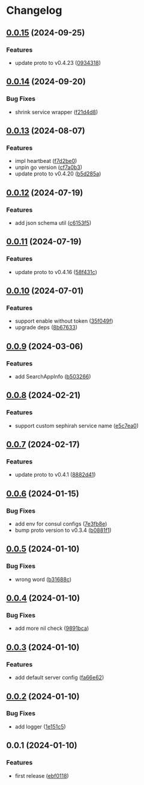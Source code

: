 # Changelog

## [0.0.15](https://github.com/tuihub/tuihub-go/compare/v0.0.14...v0.0.15) (2024-09-25)


### Features

* update proto to v0.4.23 ([0934318](https://github.com/tuihub/tuihub-go/commit/0934318246345829211933a62bef006f861925c2))

## [0.0.14](https://github.com/tuihub/tuihub-go/compare/v0.0.13...v0.0.14) (2024-09-20)


### Bug Fixes

* shrink service wrapper ([f21d4d8](https://github.com/tuihub/tuihub-go/commit/f21d4d800f1031a56052f6d7b2ea8af2caf5869a))

## [0.0.13](https://github.com/tuihub/tuihub-go/compare/v0.0.12...v0.0.13) (2024-08-07)


### Features

* impl heartbeat ([f7d2be0](https://github.com/tuihub/tuihub-go/commit/f7d2be0c8366b8809b3c57cf39a4e9763dfc5065))
* unpin go version ([cf7a0b3](https://github.com/tuihub/tuihub-go/commit/cf7a0b3f9d231491a754d3284d1ac86c0ddbf8a4))
* update proto to v0.4.20 ([b5d285a](https://github.com/tuihub/tuihub-go/commit/b5d285a75ff4e4a4cc1d7efb1c1d9458b7b9c837))

## [0.0.12](https://github.com/tuihub/tuihub-go/compare/v0.0.11...v0.0.12) (2024-07-19)


### Features

* add json schema util ([c6153f5](https://github.com/tuihub/tuihub-go/commit/c6153f59847fd286b86ccb44f26791ba5d3eb4ef))

## [0.0.11](https://github.com/tuihub/tuihub-go/compare/v0.0.10...v0.0.11) (2024-07-19)


### Features

* update proto to v0.4.16 ([58f431c](https://github.com/tuihub/tuihub-go/commit/58f431c8dfa8ddffbd6dc4e92219757c4f116812))

## [0.0.10](https://github.com/tuihub/tuihub-go/compare/v0.0.9...v0.0.10) (2024-07-01)


### Features

* support enable without token ([35f049f](https://github.com/tuihub/tuihub-go/commit/35f049f51241972247ad598e5b320bc88438c3e8))
* upgrade deps ([8b67633](https://github.com/tuihub/tuihub-go/commit/8b67633f9d291ef31b28665fcdbbd0c57359548b))

## [0.0.9](https://github.com/tuihub/tuihub-go/compare/v0.0.8...v0.0.9) (2024-03-06)


### Features

* add SearchAppInfo ([b503266](https://github.com/tuihub/tuihub-go/commit/b5032667c48da94d14336c26301a1ad0a8db4d53))

## [0.0.8](https://github.com/tuihub/tuihub-go/compare/v0.0.7...v0.0.8) (2024-02-21)


### Features

* support custom sephirah service name ([e5c7ea0](https://github.com/tuihub/tuihub-go/commit/e5c7ea0b3d946228ced9e7752c9f68f6a76b7812))

## [0.0.7](https://github.com/tuihub/tuihub-go/compare/v0.0.6...v0.0.7) (2024-02-17)


### Features

* update proto to v0.4.1 ([8882d41](https://github.com/tuihub/tuihub-go/commit/8882d41ed45258b09df349d82b22417e3189cbc5))

## [0.0.6](https://github.com/tuihub/tuihub-go/compare/v0.0.5...v0.0.6) (2024-01-15)


### Bug Fixes

* add env for consul configs ([7e3fb8e](https://github.com/tuihub/tuihub-go/commit/7e3fb8ee2332c57daad313cd8ae2415c4cbc1fbe))
* bump proto version to v0.3.4 ([b0881f1](https://github.com/tuihub/tuihub-go/commit/b0881f12843b0714643364659dd7a371458351c8))

## [0.0.5](https://github.com/tuihub/tuihub-go/compare/v0.0.4...v0.0.5) (2024-01-10)


### Bug Fixes

* wrong word ([b31688c](https://github.com/tuihub/tuihub-go/commit/b31688c659d527f8568a1832cc764a1a2a8cfb61))

## [0.0.4](https://github.com/tuihub/tuihub-go/compare/v0.0.3...v0.0.4) (2024-01-10)


### Bug Fixes

* add more nil check ([9891bca](https://github.com/tuihub/tuihub-go/commit/9891bca4e52c9784485e5a123678a846e2624790))

## [0.0.3](https://github.com/tuihub/tuihub-go/compare/v0.0.2...v0.0.3) (2024-01-10)


### Features

* add default server config ([fa66e62](https://github.com/tuihub/tuihub-go/commit/fa66e6236a22888db5f5a89cf119aa0be3fd4007))

## [0.0.2](https://github.com/tuihub/tuihub-go/compare/v0.0.1...v0.0.2) (2024-01-10)


### Bug Fixes

* add logger ([1e151c5](https://github.com/tuihub/tuihub-go/commit/1e151c513d4b7050c2e2d275a76c89946cb2b1d6))

## 0.0.1 (2024-01-10)


### Features

* first release ([ebf0118](https://github.com/tuihub/tuihub-go/commit/ebf0118e26950bac2ab68630d8d07bc9c4427f62))
